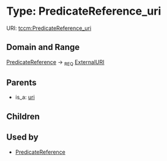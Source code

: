 
# Type: PredicateReference_uri




URI: [tccm:PredicateReference_uri](https://hotecosystem.org/tccm/PredicateReference_uri)


## Domain and Range

[PredicateReference](PredicateReference.md) ->  <sub>REQ</sub> [ExternalURI](types/ExternalURI.md)

## Parents

 *  is_a: [uri](uri.md)

## Children


## Used by

 * [PredicateReference](PredicateReference.md)
